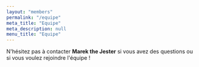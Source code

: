 ```yaml
---
layout: "members"
permalink: "/equipe"
meta_title: "Equipe"
meta_description: null
menu_title: "Equipe"
---
```

N'hésitez pas à contacter <b>Marek the Jester</b> si vous avez des questions ou si vous voulez rejoindre l'équipe !
